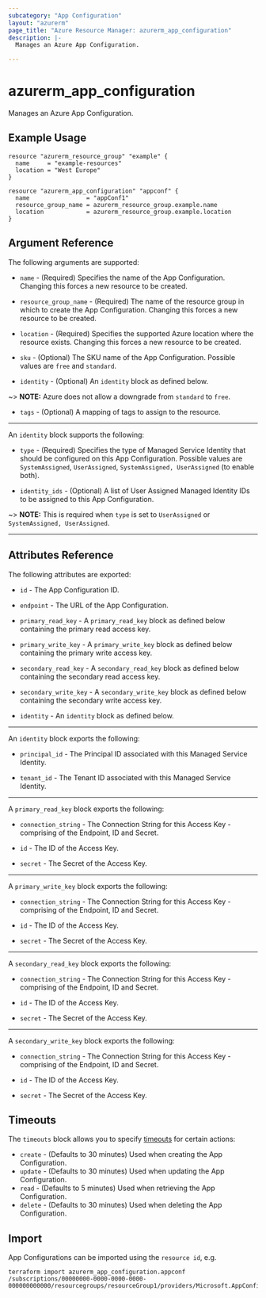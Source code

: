 ```yaml
---
subcategory: "App Configuration"
layout: "azurerm"
page_title: "Azure Resource Manager: azurerm_app_configuration"
description: |-
  Manages an Azure App Configuration.

---
```


# azurerm_app_configuration

Manages an Azure App Configuration.

## Example Usage

```hcl
resource "azurerm_resource_group" "example" {
  name     = "example-resources"
  location = "West Europe"
}

resource "azurerm_app_configuration" "appconf" {
  name                = "appConf1"
  resource_group_name = azurerm_resource_group.example.name
  location            = azurerm_resource_group.example.location
}
```

## Argument Reference

The following arguments are supported:

* `name` - (Required) Specifies the name of the App Configuration. Changing this forces a new resource to be created.

* `resource_group_name` - (Required) The name of the resource group in which to create the App Configuration. Changing this forces a new resource to be created.

* `location` - (Required) Specifies the supported Azure location where the resource exists. Changing this forces a new resource to be created.

* `sku` - (Optional) The SKU name of the App Configuration. Possible values are `free` and `standard`.

* `identity` - (Optional) An `identity` block as defined below.

~> **NOTE:** Azure does not allow a downgrade from `standard` to `free`.

* `tags` - (Optional) A mapping of tags to assign to the resource.

---

An `identity` block supports the following:

* `type` - (Required) Specifies the type of Managed Service Identity that should be configured on this App Configuration. Possible values are `SystemAssigned`, `UserAssigned`, `SystemAssigned, UserAssigned` (to enable both).

* `identity_ids` - (Optional) A list of User Assigned Managed Identity IDs to be assigned to this App Configuration.

~> **NOTE:** This is required when `type` is set to `UserAssigned` or `SystemAssigned, UserAssigned`.

---
## Attributes Reference

The following attributes are exported:

* `id` - The App Configuration ID.

* `endpoint` - The URL of the App Configuration.

* `primary_read_key` - A `primary_read_key` block as defined below containing the primary read access key.

* `primary_write_key` - A `primary_write_key` block as defined below containing the primary write access key.

* `secondary_read_key` - A `secondary_read_key` block as defined below containing the secondary read access key.

* `secondary_write_key` - A `secondary_write_key` block as defined below containing the secondary write access key.

* `identity` - An `identity` block as defined below.

---

An `identity` block exports the following:

* `principal_id` - The Principal ID associated with this Managed Service Identity.

* `tenant_id` - The Tenant ID associated with this Managed Service Identity.

---

A `primary_read_key` block exports the following:

* `connection_string` - The Connection String for this Access Key - comprising of the Endpoint, ID and Secret.

* `id` - The ID of the Access Key.

* `secret` - The Secret of the Access Key.

---

A `primary_write_key` block exports the following:

* `connection_string` - The Connection String for this Access Key - comprising of the Endpoint, ID and Secret.

* `id` - The ID of the Access Key.

* `secret` - The Secret of the Access Key.

---

A `secondary_read_key` block exports the following:

* `connection_string` - The Connection String for this Access Key - comprising of the Endpoint, ID and Secret.

* `id` - The ID of the Access Key.

* `secret` - The Secret of the Access Key.

---

A `secondary_write_key` block exports the following:

* `connection_string` - The Connection String for this Access Key - comprising of the Endpoint, ID and Secret.

* `id` - The ID of the Access Key.

* `secret` - The Secret of the Access Key.

## Timeouts

The `timeouts` block allows you to specify [timeouts](https://www.terraform.io/docs/configuration/resources.html#timeouts) for certain actions:

* `create` - (Defaults to 30 minutes) Used when creating the App Configuration.
* `update` - (Defaults to 30 minutes) Used when updating the App Configuration.
* `read` - (Defaults to 5 minutes) Used when retrieving the App Configuration.
* `delete` - (Defaults to 30 minutes) Used when deleting the App Configuration.

## Import

App Configurations can be imported using the `resource id`, e.g.

```shell
terraform import azurerm_app_configuration.appconf /subscriptions/00000000-0000-0000-0000-000000000000/resourcegroups/resourceGroup1/providers/Microsoft.AppConfiguration/configurationStores/appConf1
```

